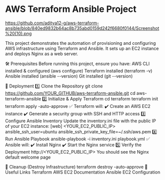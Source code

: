 # AWS Terraform Ansible Project
https://github.com/aditya12-g/aws-terraform-ansible/blob/840ed9832b64ac8b735abd0159d242f6680f0144/Screenshot%20(10).png

This project demonstrates the automation of provisioning and configuring AWS infrastructure using Terraform and Ansible. It sets up an EC2 instance and deploys Nginx as a web server.

🛠️ Prerequisites
Before running this project, ensure you have:
AWS CLI installed & configured (aws configure)
Terraform installed (terraform -v)
Ansible installed (ansible --version)
Git installed (git --version)

🚀 Deployment 
1️⃣ Clone the Repository
git clone https://github.com/YOUR_GITHUB/aws-terraform-ansible.git
cd aws-terraform-ansible
2️⃣ Initialize & Apply Terraform
cd terraform
terraform init
terraform apply -auto-approve
✅ Terraform will:
✔️ Create an AWS EC2 instance
✔️ Generate a security group with SSH and HTTP access
3️⃣ Configure Ansible Inventory
Update the inventory.ini file with the public IP of your EC2 instance:
[web]
<YOUR_EC2_PUBLIC_IP> ansible_ssh_user=ubuntu ansible_ssh_private_key_file=~/.ssh/aws.pem
4️⃣ Run Ansible Playbook
ansible-playbook -i inventory.ini playbook.yml
✅ Ansible will:
✔️ Install Nginx
✔️ Start the Nginx service
5️⃣ Verify the Deployment
http://<YOUR_EC2_PUBLIC_IP>
You should see the Nginx default welcome page 

🧹 Cleanup (Destroy Infrastructure)
terraform destroy -auto-approve
🔗 Useful Links
Terraform AWS EC2 Documentation
Ansible EC2 Configuration



